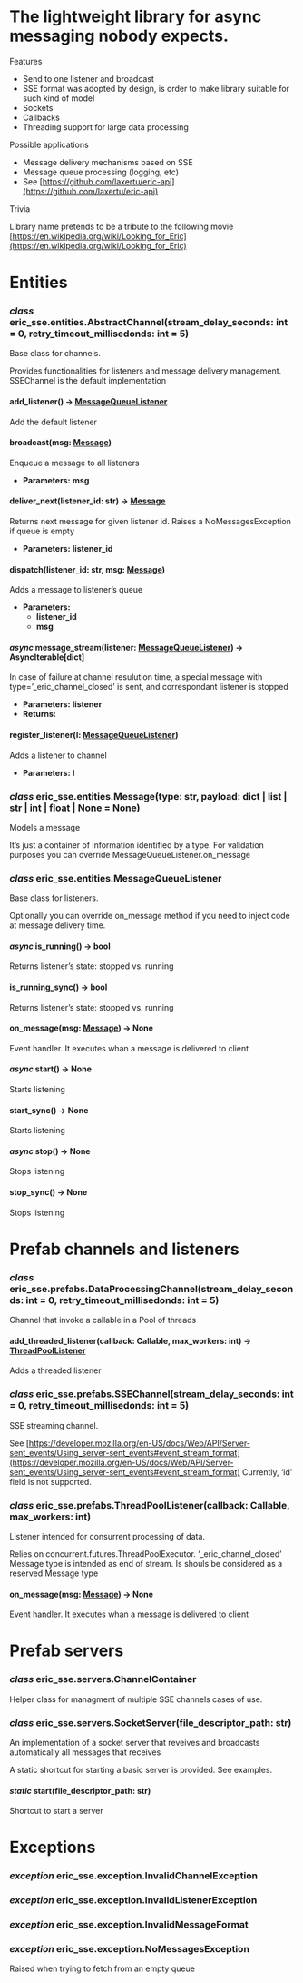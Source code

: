 # The lightweight library for async messaging nobody expects.

Features

* Send to one listener and broadcast
* SSE format was adopted by design, is order to make library suitable for such kind of model
* Sockets
* Callbacks
* Threading support for large data processing

Possible applications

* Message delivery mechanisms based on SSE
* Message queue processing (logging, etc)
* See [https://github.com/laxertu/eric-api](https://github.com/laxertu/eric-api)

Trivia

Library name pretends to be a tribute to the following movie [https://en.wikipedia.org/wiki/Looking_for_Eric](https://en.wikipedia.org/wiki/Looking_for_Eric)

# Entities

### *class* eric_sse.entities.AbstractChannel(stream_delay_seconds: int = 0, retry_timeout_millisedonds: int = 5)

Base class for channels.

Provides functionalities for listeners and message delivery management.
SSEChannel is the default implementation

#### add_listener() → [MessageQueueListener](#eric_sse.entities.MessageQueueListener)

Add the default listener

#### broadcast(msg: [Message](#eric_sse.entities.Message))

Enqueue a message to all listeners

* **Parameters:**
  **msg**

#### deliver_next(listener_id: str) → [Message](#eric_sse.entities.Message)

Returns next message for given listener id.
Raises a NoMessagesException if queue is empty

* **Parameters:**
  **listener_id**

#### dispatch(listener_id: str, msg: [Message](#eric_sse.entities.Message))

Adds a message to listener’s queue

* **Parameters:**
  * **listener_id**
  * **msg**

#### *async* message_stream(listener: [MessageQueueListener](#eric_sse.entities.MessageQueueListener)) → AsyncIterable[dict]

In case of failure at channel resulution time, a special message with type=’_eric_channel_closed’ is sent, and
correspondant listener is stopped

* **Parameters:**
  **listener**
* **Returns:**

#### register_listener(l: [MessageQueueListener](#eric_sse.entities.MessageQueueListener))

Adds a listener to channel

* **Parameters:**
  **l**

### *class* eric_sse.entities.Message(type: str, payload: dict | list | str | int | float | None = None)

Models a message

It’s just a container of information identified by a type.
For validation purposes you can override MessageQueueListener.on_message

### *class* eric_sse.entities.MessageQueueListener

Base class for listeners.

Optionally you can override on_message method if you need to inject code at message delivery time.

#### *async* is_running() → bool

Returns listener’s state: stopped vs. running

#### is_running_sync() → bool

Returns listener’s state: stopped vs. running

#### on_message(msg: [Message](#eric_sse.entities.Message)) → None

Event handler. It executes whan a message is delivered to client

#### *async* start() → None

Starts listening

#### start_sync() → None

Starts listening

#### *async* stop() → None

Stops listening

#### stop_sync() → None

Stops listening

# Prefab channels and listeners

### *class* eric_sse.prefabs.DataProcessingChannel(stream_delay_seconds: int = 0, retry_timeout_millisedonds: int = 5)

Channel that invoke a callable in a Pool of threads

#### add_threaded_listener(callback: Callable, max_workers: int) → [ThreadPoolListener](#eric_sse.prefabs.ThreadPoolListener)

Adds a threaded listener

### *class* eric_sse.prefabs.SSEChannel(stream_delay_seconds: int = 0, retry_timeout_millisedonds: int = 5)

SSE streaming channel.

See [https://developer.mozilla.org/en-US/docs/Web/API/Server-sent_events/Using_server-sent_events#event_stream_format](https://developer.mozilla.org/en-US/docs/Web/API/Server-sent_events/Using_server-sent_events#event_stream_format)
Currently, ‘id’ field is not supported.

### *class* eric_sse.prefabs.ThreadPoolListener(callback: Callable, max_workers: int)

Listener intended for consurrent processing of data.

Relies on concurrent.futures.ThreadPoolExecutor.
‘_eric_channel_closed’ Message type is intended as end of stream. Is shouls be considered as a reserved Message type

#### on_message(msg: [Message](#eric_sse.entities.Message)) → None

Event handler. It executes whan a message is delivered to client

# Prefab servers

### *class* eric_sse.servers.ChannelContainer

Helper class for managment of multiple SSE channels cases of use.

### *class* eric_sse.servers.SocketServer(file_descriptor_path: str)

An implementation of a socket server that reveives and broadcasts automatically all messages that receives

A static shortcut for starting a basic server is provided. See examples.

#### *static* start(file_descriptor_path: str)

Shortcut to start a server

# Exceptions

### *exception* eric_sse.exception.InvalidChannelException

### *exception* eric_sse.exception.InvalidListenerException

### *exception* eric_sse.exception.InvalidMessageFormat

### *exception* eric_sse.exception.NoMessagesException

Raised when trying to fetch from an empty queue
